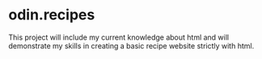 # odin.recipes
This project will include my current knowledge about html and will demonstrate my skills in creating a basic recipe website strictly with html.
